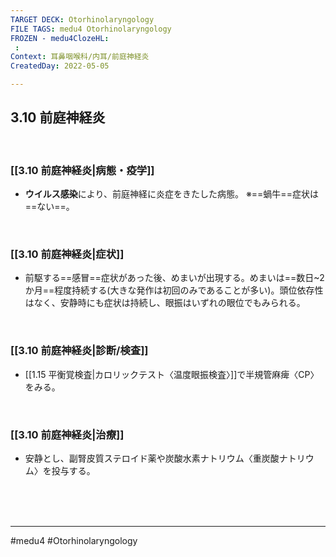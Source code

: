 ```yaml
---
TARGET DECK: Otorhinolaryngology
FILE TAGS: medu4 Otorhinolaryngology
FROZEN - medu4ClozeHL:
 : 
Context: 耳鼻咽喉科/内耳/前庭神経炎
CreatedDay: 2022-05-05

---
```


## 3.10 前庭神経炎

<br>

### [[3.10 前庭神経炎|病態・疫学]]
* **ウイルス感染**により、前庭神経に炎症をきたした病態。
※==蝸牛==症状は==ない==。
<!--ID: 1651896783912-->


<br>

### [[3.10 前庭神経炎|症状]]
* 前駆する==感冒==症状があった後、めまいが出現する。めまいは==数日~2 か月==程度持続する(大きな発作は初回のみであることが多い)。頭位依存性はなく、安静時にも症状は持続し、眼振はいずれの眼位でもみられる。
<!--ID: 1651896783921-->


<br>

### [[3.10 前庭神経炎|診断/検査]]
* [[1.15 平衡覚検査|カロリックテスト〈温度眼振検査〉]]で半規管麻痺〈CP〉をみる。

<br>

### [[3.10 前庭神経炎|治療]]
* 安静とし、副腎皮質ステロイド薬や炭酸水素ナトリウム〈重炭酸ナトリウム〉を投与する。
 

<br><br><br>

---
#medu4 #Otorhinolaryngology 